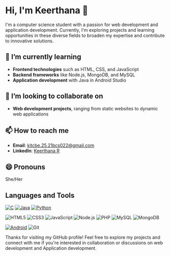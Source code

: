 # Hi, I'm Keerthana 👋

I'm a computer science student with a passion for web development and application development. Currently, I'm exploring projects and learning opportunities in these diverse fields to broaden my expertise and contribute to innovative solutions.

## 🌱 I’m currently learning

- **Frontend technologies** such as HTML, CSS, and JavaScript
- **Backend frameworks** like Node.js, MongoDB, and MySQL
- **Application development** with Java in Android Studio

## 👯 I’m looking to collaborate on

- **Web development projects**, ranging from static websites to dynamic web applications

## 📫 How to reach me

- **Email**: [kitcbe.25.21bcs022@gmail.com](mailto:kitcbe.25.21bcs022@gmail.com)
- **LinkedIn**: [Keerthana R](https://www.linkedin.com/in/keerthana-r-69a59724b)


## 😄 Pronouns

She/Her

## Languages and Tools

[![C](https://img.shields.io/badge/-C-A8B9CC?logo=c&logoColor=white&style=for-the-badge)](https://www.cprogramming.com/)
[![Java](https://img.shields.io/badge/-Java-007396?logo=java&logoColor=white&style=for-the-badge)](https://www.java.com/en/)
[![Python](https://img.shields.io/badge/-Python-3776AB?logo=python&logoColor=white&style=for-the-badge)](https://www.python.org/)


![HTML5](https://img.shields.io/badge/-HTML5-E34F26?logo=html5&logoColor=white&style=for-the-badge)
![CSS3](https://img.shields.io/badge/-CSS3-1572B6?logo=css3&logoColor=white&style=for-the-badge)
![JavaScript](https://img.shields.io/badge/-JavaScript-F7DF1E?logo=javascript&logoColor=black&style=for-the-badge)
![Node.js](https://img.shields.io/badge/-Node.js-339933?logo=nodedotjs&logoColor=white&style=for-the-badge)
![PHP](https://img.shields.io/badge/-PHP-777BB4?logo=php&logoColor=white&style=for-the-badge)
![MySQL](https://img.shields.io/badge/-MySQL-4479A1?logo=mysql&logoColor=white&style=for-the-badge)
![MongoDB](https://img.shields.io/badge/-MongoDB-47A248?logo=mongodb&logoColor=white&style=for-the-badge)


[![Android](https://img.shields.io/badge/-Android-3DDC84?logo=android&logoColor=white&style=for-the-badge)](https://developer.android.com/)
![Git](https://img.shields.io/badge/-Git-F05032?logo=git&logoColor=white&style=for-the-badge)

Thanks for visiting my GitHub profile! Feel free to explore my projects and connect with me if you're interested in collaboration or discussions on web development and Application development.
